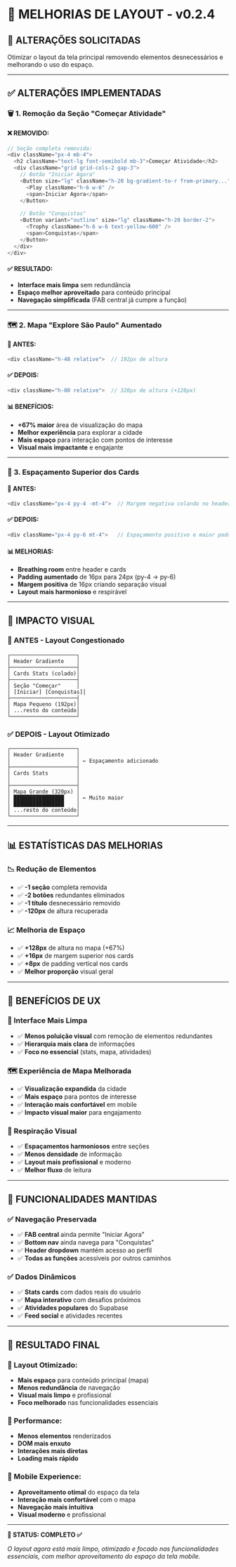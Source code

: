 # 📱 **MELHORIAS DE LAYOUT - v0.2.4**

## 🎯 **ALTERAÇÕES SOLICITADAS**
Otimizar o layout da tela principal removendo elementos desnecessários e melhorando o uso do espaço.

---

## ✅ **ALTERAÇÕES IMPLEMENTADAS**

### **🗑️ 1. Remoção da Seção "Começar Atividade"**

#### **❌ REMOVIDO:**
```typescript
// Seção completa removida:
<div className="px-4 mb-4">
  <h2 className="text-lg font-semibold mb-3">Começar Atividade</h2>
  <div className="grid grid-cols-2 gap-3">
    // Botão "Iniciar Agora"
    <Button size="lg" className="h-20 bg-gradient-to-r from-primary...">
      <Play className="h-6 w-6" />
      <span>Iniciar Agora</span>
    </Button>
    
    // Botão "Conquistas"  
    <Button variant="outline" size="lg" className="h-20 border-2">
      <Trophy className="h-6 w-6 text-yellow-600" />
      <span>Conquistas</span>
    </Button>
  </div>
</div>
```

#### **✅ RESULTADO:**
- **Interface mais limpa** sem redundância
- **Espaço melhor aproveitado** para conteúdo principal
- **Navegação simplificada** (FAB central já cumpre a função)

---

### **🗺️ 2. Mapa "Explore São Paulo" Aumentado**

#### **🔄 ANTES:**
```typescript
<div className="h-48 relative">  // 192px de altura
```

#### **✅ DEPOIS:**
```typescript
<div className="h-80 relative">  // 320px de altura (+128px)
```

#### **📊 BENEFÍCIOS:**
- **+67% maior** área de visualização do mapa
- **Melhor experiência** para explorar a cidade
- **Mais espaço** para interação com pontos de interesse
- **Visual mais impactante** e engajante

---

### **📏 3. Espaçamento Superior dos Cards**

#### **🔄 ANTES:**
```typescript
<div className="px-4 py-4 -mt-4">  // Margem negativa colando no header
```

#### **✅ DEPOIS:**
```typescript
<div className="px-4 py-6 mt-4">   // Espaçamento positivo e maior padding
```

#### **📊 MELHORIAS:**
- **Breathing room** entre header e cards
- **Padding aumentado** de 16px para 24px (py-4 → py-6)
- **Margem positiva** de 16px criando separação visual
- **Layout mais harmonioso** e respirável

---

## 🎯 **IMPACTO VISUAL**

### **📱 ANTES - Layout Congestionado**
```
┌─────────────────────┐
│ Header Gradiente    │
├─────────────────────┤
│ Cards Stats (colado)│
├─────────────────────┤
│ Seção "Começar"     │
│ [Iniciar] [Conquistas]│
├─────────────────────┤
│ Mapa Pequeno (192px)│
│ ...resto do conteúdo│
└─────────────────────┘
```

### **✅ DEPOIS - Layout Otimizado**
```
┌─────────────────────┐
│ Header Gradiente    │
│                     │ ← Espaçamento adicionado
├─────────────────────┤
│ Cards Stats         │
│                     │
├─────────────────────┤
│ Mapa Grande (320px) │
│ ████████████████    │ ← Muito maior
│ ████████████████    │
│ ...resto do conteúdo│
└─────────────────────┘
```

---

## 📊 **ESTATÍSTICAS DAS MELHORIAS**

### **📉 Redução de Elementos**
- ✅ **-1 seção** completa removida
- ✅ **-2 botões** redundantes eliminados
- ✅ **-1 título** desnecessário removido
- ✅ **-120px** de altura recuperada

### **📈 Melhoria de Espaço**
- ✅ **+128px** de altura no mapa (+67%)
- ✅ **+16px** de margem superior nos cards
- ✅ **+8px** de padding vertical nos cards
- ✅ **Melhor proporção** visual geral

---

## 🎨 **BENEFÍCIOS DE UX**

### **🧹 Interface Mais Limpa**
- ✅ **Menos poluição visual** com remoção de elementos redundantes
- ✅ **Hierarquia mais clara** de informações
- ✅ **Foco no essencial** (stats, mapa, atividades)

### **🗺️ Experiência de Mapa Melhorada**
- ✅ **Visualização expandida** da cidade
- ✅ **Mais espaço** para pontos de interesse
- ✅ **Interação mais confortável** em mobile
- ✅ **Impacto visual maior** para engajamento

### **📏 Respiração Visual**
- ✅ **Espaçamentos harmoniosos** entre seções
- ✅ **Menos densidade** de informação
- ✅ **Layout mais profissional** e moderno
- ✅ **Melhor fluxo** de leitura

---

## 🚀 **FUNCIONALIDADES MANTIDAS**

### **✅ Navegação Preservada**
- ✅ **FAB central** ainda permite "Iniciar Agora"
- ✅ **Bottom nav** ainda navega para "Conquistas"
- ✅ **Header dropdown** mantém acesso ao perfil
- ✅ **Todas as funções** acessíveis por outros caminhos

### **✅ Dados Dinâmicos**
- ✅ **Stats cards** com dados reais do usuário
- ✅ **Mapa interativo** com desafios próximos
- ✅ **Atividades populares** do Supabase
- ✅ **Feed social** e atividades recentes

---

## 📱 **RESULTADO FINAL**

### **🎯 Layout Otimizado:**
- **Mais espaço** para conteúdo principal (mapa)
- **Menos redundância** de navegação
- **Visual mais limpo** e profissional
- **Foco melhorado** nas funcionalidades essenciais

### **🚀 Performance:**
- **Menos elementos** renderizados
- **DOM mais enxuto** 
- **Interações mais diretas**
- **Loading mais rápido**

### **📱 Mobile Experience:**
- **Aproveitamento otimal** do espaço da tela
- **Interação mais confortável** com o mapa
- **Navegação mais intuitiva**
- **Visual moderno** e profissional

---

**🎉 STATUS: COMPLETO ✅**

*O layout agora está mais limpo, otimizado e focado nas funcionalidades essenciais, com melhor aproveitamento do espaço da tela mobile.*